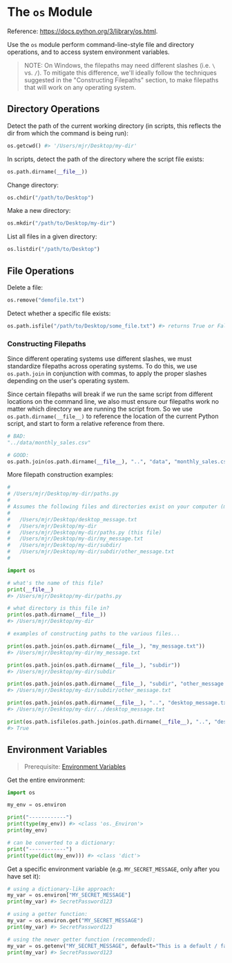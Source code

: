 # The `os` Module

Reference: https://docs.python.org/3/library/os.html.

Use the `os` module perform command-line-style file and directory operations, and to access system environment variables.

> NOTE: On Windows, the filepaths may need different slashes (i.e. `\`  vs. `/`). To mitigate this difference, we'll ideally follow the techniques suggested in the "Constructing Filepaths" section, to make filepaths that will work on any operating system.

## Directory Operations

Detect the path of the current working directory (in scripts, this reflects the dir from which the command is being run):

```python
os.getcwd() #> '/Users/mjr/Desktop/my-dir'
```

In scripts, detect the path of the directory where the script file exists:

```py
os.path.dirname(__file__))
```

Change directory:

```py
os.chdir("/path/to/Desktop")
```

Make a new directory:

```py
os.mkdir("/path/to/Desktop/my-dir")
```

List all files in a given directory:

```python
os.listdir("/path/to/Desktop")
```

## File Operations

Delete a file:

```py
os.remove("demofile.txt")
```

Detect whether a specific file exists:

```py
os.path.isfile("/path/to/Desktop/some_file.txt") #> returns True or False
```

### Constructing Filepaths

Since different operating systems use different slashes, we must standardize filepaths across operating systems. To do this, we use `os.path.join` in conjunction with commas, to apply the proper slashes depending on the user's operating system. 

Since certain filepaths will break if we run the same script from different locations on the command line, we also must ensure our filepaths work no matter which directory we are running the script from. So we use `os.path.dirname(__file__)` to reference the location of the current Python script, and start to form a relative reference from there. 

```py
# BAD:
"../data/monthly_sales.csv"

# GOOD:
os.path.join(os.path.dirname(__file__), "..", "data", "monthly_sales.csv")
```

More filepath construction examples:

```py
#
# /Users/mjr/Desktop/my-dir/paths.py
#
# Assumes the following files and directories exist on your computer (might want to set these up to follow along yourself):
#
#   /Users/mjr/Desktop/desktop_message.txt
#   /Users/mjr/Desktop/my-dir
#   /Users/mjr/Desktop/my-dir/paths.py (this file)
#   /Users/mjr/Desktop/my-dir/my_message.txt
#   /Users/mjr/Desktop/my-dir/subdir/
#   /Users/mjr/Desktop/my-dir/subdir/other_message.txt
#

import os

# what's the name of this file?
print(__file__)
#> /Users/mjr/Desktop/my-dir/paths.py

# what directory is this file in?
print(os.path.dirname(__file__))
#> /Users/mjr/Desktop/my-dir

# examples of constructing paths to the various files...

print(os.path.join(os.path.dirname(__file__), "my_message.txt"))
#> /Users/mjr/Desktop/my-dir/my_message.txt

print(os.path.join(os.path.dirname(__file__), "subdir"))
#> /Users/mjr/Desktop/my-dir/subdir

print(os.path.join(os.path.dirname(__file__), "subdir", "other_message.txt"))
#> /Users/mjr/Desktop/my-dir/subdir/other_message.txt

print(os.path.join(os.path.dirname(__file__), "..", "desktop_message.txt"))
#> /Users/mjr/Desktop/my-dir/../desktop_message.txt

print(os.path.isfile(os.path.join(os.path.dirname(__file__), "..", "desktop_message.txt")))
#> True
```

## Environment Variables

> Prerequisite: [Environment Variables](/notes/environment-variables.md)

Get the entire environment:

```py
import os

my_env = os.environ

print("------------")
print(type(my_env)) #> <class 'os._Environ'>
print(my_env)

# can be converted to a dictionary:
print("------------")
print(type(dict(my_env))) #> <class 'dict'>
```

Get a specific environment variable (e.g. `MY_SECRET_MESSAGE`, only after you have set it):

```py
# using a dictionary-like approach:
my_var = os.environ["MY_SECRET_MESSAGE"]
print(my_var) #> SecretPassword123

# using a getter function:
my_var = os.environ.get("MY_SECRET_MESSAGE")
print(my_var) #> SecretPassword123

# using the newer getter function (recommended):
my_var = os.getenv("MY_SECRET_MESSAGE", default="This is a default / fallback message.")
print(my_var) #> SecretPassword123
```
